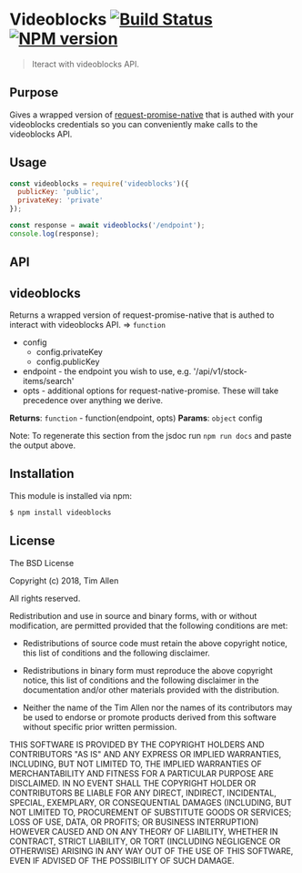# Videoblocks [![Build Status](https://secure.travis-ci.org/noblesamurai/videoblocks.png?branch=master)](http://travis-ci.org/noblesamurai/videoblocks) [![NPM version](https://badge-me.herokuapp.com/api/npm/videoblocks.png)](http://badges.enytc.com/for/npm/videoblocks)

> Iteract with videoblocks API.

## Purpose

Gives a wrapped version of
[request-promise-native](https://github.com/request/request-promise-native)
that is authed with your videoblocks credentials so you can conveniently make
calls to the videoblocks API.

## Usage

```js
const videoblocks = require('videoblocks')({
  publicKey: 'public',
  privateKey: 'private'
});

const response = await videoblocks('/endpoint');
console.log(response);
```

## API

<a name="videoblocks
Returns a wrapped version of request-promise-native that is authed to
interact with videoblocks API.module_"></a>

## videoblocks
Returns a wrapped version of request-promise-native that is authed to
interact with videoblocks API. ⇒ <code>function</code>
- config
  - config.privateKey
  - config.publicKey
- endpoint - the endpoint you wish to use, e.g. '/api/v1/stock-items/search'
- opts - additional options for request-native-promise.  These will take
  precedence over anything we derive.

**Returns**: <code>function</code> - function(endpoint, opts)
**Params**: <code>object</code> config

Note: To regenerate this section from the jsdoc run `npm run docs` and paste
the output above.

## Installation

This module is installed via npm:

``` bash
$ npm install videoblocks
```
## License

The BSD License

Copyright (c) 2018, Tim Allen

All rights reserved.

Redistribution and use in source and binary forms, with or without modification,
are permitted provided that the following conditions are met:

* Redistributions of source code must retain the above copyright notice, this
  list of conditions and the following disclaimer.

* Redistributions in binary form must reproduce the above copyright notice, this
  list of conditions and the following disclaimer in the documentation and/or
  other materials provided with the distribution.

* Neither the name of the Tim Allen nor the names of its
  contributors may be used to endorse or promote products derived from
  this software without specific prior written permission.

THIS SOFTWARE IS PROVIDED BY THE COPYRIGHT HOLDERS AND CONTRIBUTORS "AS IS" AND
ANY EXPRESS OR IMPLIED WARRANTIES, INCLUDING, BUT NOT LIMITED TO, THE IMPLIED
WARRANTIES OF MERCHANTABILITY AND FITNESS FOR A PARTICULAR PURPOSE ARE
DISCLAIMED. IN NO EVENT SHALL THE COPYRIGHT HOLDER OR CONTRIBUTORS BE LIABLE FOR
ANY DIRECT, INDIRECT, INCIDENTAL, SPECIAL, EXEMPLARY, OR CONSEQUENTIAL DAMAGES
(INCLUDING, BUT NOT LIMITED TO, PROCUREMENT OF SUBSTITUTE GOODS OR SERVICES;
LOSS OF USE, DATA, OR PROFITS; OR BUSINESS INTERRUPTION) HOWEVER CAUSED AND ON
ANY THEORY OF LIABILITY, WHETHER IN CONTRACT, STRICT LIABILITY, OR TORT
(INCLUDING NEGLIGENCE OR OTHERWISE) ARISING IN ANY WAY OUT OF THE USE OF THIS
SOFTWARE, EVEN IF ADVISED OF THE POSSIBILITY OF SUCH DAMAGE.


